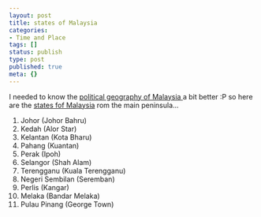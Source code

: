 ```yaml
---
layout: post
title: states of Malaysia
categories:
- Time and Place
tags: []
status: publish
type: post
published: true
meta: {}
---
```

I needed to know the <a href="http://upload.wikimedia.org/wikipedia/commons/2/23/Malaysia_states_named.png">political geography of Malaysia </a>a bit better :P so here are the <a href="http://en.wikipedia.org/wiki/States_of_Malaysia">states fof Malaysia</a> rom the main peninsula...
<ol>
	<li>Johor (Johor Bahru)</li>
	<li>Kedah (Alor Star)</li>
	<li>Kelantan (Kota Bharu)</li>
	<li>Pahang (Kuantan)</li>
	<li>Perak (Ipoh)</li>
	<li>Selangor (Shah Alam)</li>
	<li>Terengganu (Kuala Terengganu)</li>
	<li>Negeri Sembilan (Seremban)</li>
	<li>Perlis (Kangar)</li>
	<li>Melaka (Bandar Melaka)</li>
	<li>Pulau Pinang (George Town)</li>
</ol>
